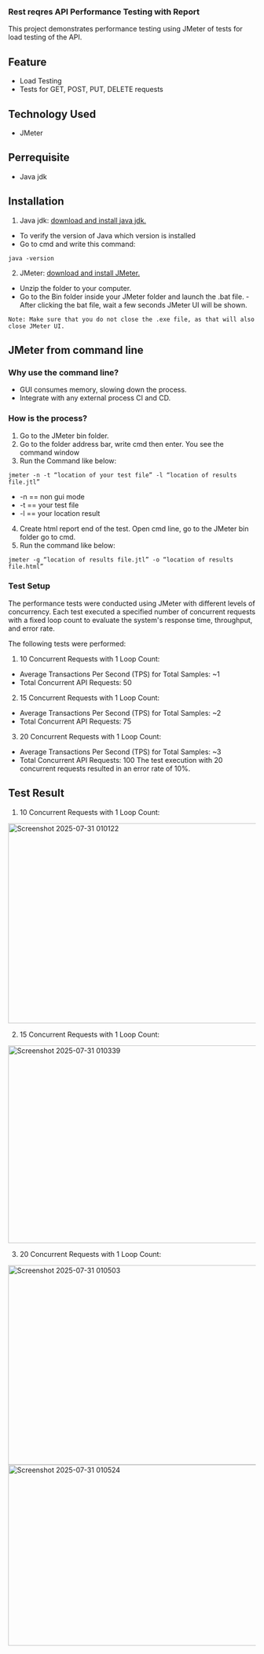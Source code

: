 ### Rest reqres API Performance Testing with Report
This project demonstrates performance testing using JMeter of tests for load testing of the API.
## Feature
- Load Testing
- Tests for GET, POST, PUT, DELETE requests
## Technology Used
- JMeter
## Perrequisite
- Java jdk
## Installation
1. Java jdk: [download and install java jdk.](https://www.oracle.com/apac/java/technologies/downloads/)
- To verify the version of Java which version is installed
- Go to cmd and write this command:
```Console
java -version
```
2. JMeter: [download and install JMeter.](https://jmeter.apache.org/download_jmeter.cgi)
- Unzip the folder to your computer.
- Go to the Bin folder inside your JMeter folder and launch the .bat file.
-After clicking the bat file, wait a few seconds JMeter UI will be shown.
```Console
Note: Make sure that you do not close the .exe file, as that will also close JMeter UI.
```
## JMeter from command line
### Why use the command line?
- GUI consumes memory, slowing down the process.
- Integrate with any external process CI and CD.
### How is the process?
1. Go to the JMeter bin folder.
2. Go to the folder address bar, write cmd then enter. You see the command window
3. Run the Command like below:
```Console
jmeter -n -t “location of your test file” -l “location of results file.jtl”
```
- -n == non gui mode
- -t == your test file
- -l == your location result
4. Create html report end of the test. Open cmd line, go to the JMeter bin folder go to cmd.
5. Run the command like below:
```Console
jmeter -g “location of results file.jtl” -o “location of results file.html”
```
### Test Setup
The performance tests were conducted using JMeter with different levels of concurrency. Each test executed a specified number of concurrent requests with a fixed loop count to evaluate the system's response time, throughput, and error rate.

The following tests were performed:
1. 10 Concurrent Requests with 1 Loop Count:
- Average Transactions Per Second (TPS) for Total Samples: ~1
- Total Concurrent API Requests: 50
2. 15 Concurrent Requests with 1 Loop Count:
- Average Transactions Per Second (TPS) for Total Samples: ~2
- Total Concurrent API Requests: 75
3. 20 Concurrent Requests with 1 Loop Count:
- Average Transactions Per Second (TPS) for Total Samples: ~3
- Total Concurrent API Requests: 100
The test execution with 20 concurrent requests resulted in an error rate of 10%.
## Test Result
1. 10 Concurrent Requests with 1 Loop Count:

<img width="1000" height="407" alt="Screenshot 2025-07-31 010122" src="https://github.com/user-attachments/assets/b4106d04-65d6-4da7-9eae-a97cd77f250f" />

2. 15 Concurrent Requests with 1 Loop Count:

<img width="1000" height="402" alt="Screenshot 2025-07-31 010339" src="https://github.com/user-attachments/assets/e26be73d-aafd-42b5-97d4-0ac47e3e0617" />

3. 20 Concurrent Requests with 1 Loop Count:

<img width="1000" height="406" alt="Screenshot 2025-07-31 010503" src="https://github.com/user-attachments/assets/966b1d37-184b-4f50-a5c9-841fde4f2655" />
<img width="1000" height="368" alt="Screenshot 2025-07-31 010524" src="https://github.com/user-attachments/assets/607e90b3-f877-4c6c-832f-b216991d714a" />

 
 




